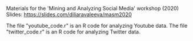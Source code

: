 Materials for the 'Mining and Analyzing Social Media' workshop (2020)
Slides: https://slides.com/diliaravaleeva/masm2020


The file "youtube_code.r" is an R code for analyzing Youtube data.
The file "twitter_code.r" is an R code for analyzing Twitter data.
